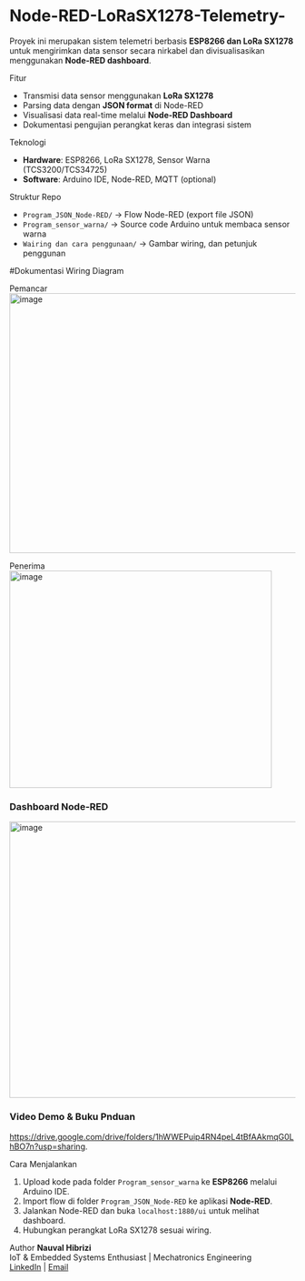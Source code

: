 # Node-RED-LoRaSX1278-Telemetry-

Proyek ini merupakan sistem telemetri berbasis **ESP8266 dan LoRa SX1278** untuk mengirimkan data sensor secara nirkabel dan divisualisasikan menggunakan **Node-RED dashboard**.

Fitur
- Transmisi data sensor menggunakan **LoRa SX1278**
- Parsing data dengan **JSON format** di Node-RED
- Visualisasi data real-time melalui **Node-RED Dashboard**
- Dokumentasi pengujian perangkat keras dan integrasi sistem

Teknologi
- **Hardware**: ESP8266, LoRa SX1278, Sensor Warna (TCS3200/TCS34725)
- **Software**: Arduino IDE, Node-RED, MQTT (optional)

Struktur Repo
- `Program_JSON_Node-RED/` → Flow Node-RED (export file JSON)
- `Program_sensor_warna/` → Source code Arduino untuk membaca sensor warna
- `Wairing dan cara penggunaan/` → Gambar wiring, dan petunjuk penggunan

#Dokumentasi
Wiring Diagram

Pemancar
<img width="532" height="457" alt="image" src="https://github.com/user-attachments/assets/956b215b-21ad-4a31-b12f-82ca427e7105" />

Penerima
<img width="462" height="382" alt="image" src="https://github.com/user-attachments/assets/0b0c3ce6-7981-4eb4-ad19-a6612cec3f13" />

### Dashboard Node-RED
<img width="915" height="486" alt="image" src="https://github.com/user-attachments/assets/cd2a23f9-fa5f-49c0-853b-f4a40ac2d352" />

### Video Demo & Buku Pnduan
https://drive.google.com/drive/folders/1hWWEPuip4RN4peL4tBfAAkmqG0LhBO7n?usp=sharing.

Cara Menjalankan
1. Upload kode pada folder `Program_sensor_warna` ke **ESP8266** melalui Arduino IDE.
2. Import flow di folder `Program_JSON_Node-RED` ke aplikasi **Node-RED**.
3. Jalankan Node-RED dan buka `localhost:1880/ui` untuk melihat dashboard.
4. Hubungkan perangkat LoRa SX1278 sesuai wiring.

Author
**Nauval Hibrizi**  
IoT & Embedded Systems Enthusiast | Mechatronics Engineering  
[LinkedIn](https://linkedin.com/in/nauvalhibrizi) | [Email](mailto:nauvalhibrizi61@gmail.com)
